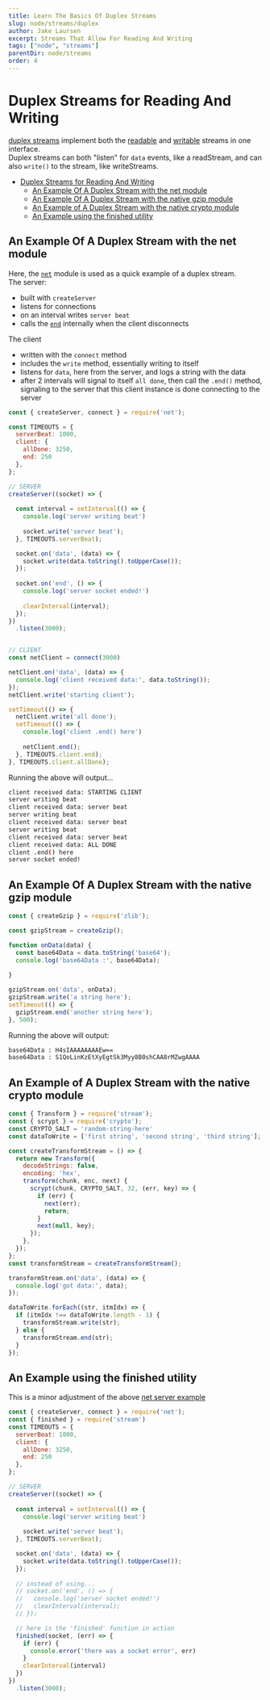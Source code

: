 ```yaml
---
title: Learn The Basics Of Duplex Streams
slug: node/streams/duplex
author: Jake Laursen
excerpt: Streams That Allow For Reading And Writing
tags: ["node", "streams"]
parentDir: node/streams
order: 4
---
```



# Duplex Streams for Reading And Writing
[duplex streams](https://nodejs.org/dist/latest-v18.x/docs/api/stream.html#duplex-and-transform-streams) implement both the [readable](/node/streams/readable) and [writable](/node/streams/writable) streams in one interface.  
Duplex streams can both "listen" for `data` events, like a readStream, and can also `write()` to the stream, like writeStreams.

- [Duplex Streams for Reading And Writing](#duplex-streams-for-reading-and-writing)
  - [An Example Of A Duplex Stream with the net module](#an-example-of-a-duplex-stream-with-the-net-module)
  - [An Example Of A Duplex Stream with the native gzip module](#an-example-of-a-duplex-stream-with-the-native-gzip-module)
  - [An Example of A Duplex Stream with the native crypto module](#an-example-of-a-duplex-stream-with-the-native-crypto-module)
  - [An Example using the finished utility](#an-example-using-the-finished-utility)


## An Example Of A Duplex Stream with the net module
Here, the [`net`](https://nodejs.org/dist/latest-v18.x/docs/api/net.html) module is used as a quick example of a duplex stream.  
The server: 
- built with `createServer`
- listens for connections
- on an interval writes `server beat`
- calls the [`end`](https://nodejs.org/dist/latest-v18.x/docs/api/net.html#event-end) internally when the client disconnects

The client
- written with the `connect` method
- includes the `write` method, essentially writing to itself
- listens for `data`, here from the server, and logs a string with the data
- after 2 intervals will signal to itself `all done`, then call the `.end()` method, signaling to the server that this client instance is done connecting to the server


```js
const { createServer, connect } = require('net');

const TIMEOUTS = {
  serverBeat: 1000,
  client: {
    allDone: 3250,
    end: 250
  },
};

// SERVER
createServer((socket) => {
  
  const interval = setInterval(() => {
    console.log('server writing beat')
    
    socket.write('server beat');
  }, TIMEOUTS.serverBeat);

  socket.on('data', (data) => {
    socket.write(data.toString().toUpperCase());
  });
  
  socket.on('end', () => {
    console.log('server socket ended!')
    
    clearInterval(interval);
  });
})
  .listen(3000);


// CLIENT
const netClient = connect(3000)

netClient.on('data', (data) => {
  console.log('client received data:', data.toString());
});
netClient.write('starting client');

setTimeout(() => {
  netClient.write('all done');
  setTimeout(() => {
    console.log('client .end() here')
    
    netClient.end();
  }, TIMEOUTS.client.end);
}, TIMEOUTS.client.allDone);
```
Running the above will output...
```bash
client received data: STARTING CLIENT
server writing beat
client received data: server beat
server writing beat
client received data: server beat
server writing beat
client received data: server beat
client received data: ALL DONE
client .end() here
server socket ended!
```

## An Example Of A Duplex Stream with the native gzip module 
```js
const { createGzip } = require('zlib');

const gzipStream = createGzip();

function onData(data) {
  const base64Data = data.toString('base64');
  console.log('base64Data :', base64Data);
  
}

gzipStream.on('data', onData);
gzipStream.write('a string here');
setTimeout(() => {
  gzipStream.end('another string here');
}, 500);
```
Running the above will output: 
```bash
base64Data : H4sIAAAAAAAAEw==
base64Data : S1QoLinKzEtXyEgtSk3Myy8B0shCAA8rMZwgAAAA
```


## An Example of A Duplex Stream with the native crypto module
```js
const { Transform } = require('stream');
const { scrypt } = require('crypto');
const CRYPTO_SALT = 'random-string-here'
const dataToWrite = ['first string', 'second string', 'third string'];

const createTransformStream = () => {
  return new Transform({
    decodeStrings: false,
    encoding: 'hex',
    transform(chunk, enc, next) {
      scrypt(chunk, CRYPTO_SALT, 32, (err, key) => {
        if (err) {
          next(err);
          return;
        }
        next(null, key);
      });
    },
  });
};
const transformStream = createTransformStream();

transformStream.on('data', (data) => {
  console.log('got data:', data);
});

dataToWrite.forEach((str, itmIdx) => {
  if (itmIdx !== dataToWrite.length - 1) {
    transformStream.write(str);
  } else {
    transformStream.end(str);
  }
});
```

## An Example using the finished utility
This is a minor adjustment of the above [net server example](#an-example-of-a-duplex-stream-with-the-net-module)
```js
const { createServer, connect } = require('net');
const { finished } = require('stream')
const TIMEOUTS = {
  serverBeat: 1000,
  client: {
    allDone: 3250,
    end: 250
  },
};

// SERVER
createServer((socket) => {
  
  const interval = setInterval(() => {
    console.log('server writing beat')
    
    socket.write('server beat');
  }, TIMEOUTS.serverBeat);

  socket.on('data', (data) => {
    socket.write(data.toString().toUpperCase());
  });
  
  // instead of using...
  // socket.on('end', () => {
  //   console.log('server socket ended!') 
  //   clearInterval(interval);
  // });

  // here is the 'finished' function in action
  finished(socket, (err) => {
    if (err) {
      console.error('there was a socket error', err)
    }
    clearInterval(interval) 
  })
})
  .listen(3000);
```